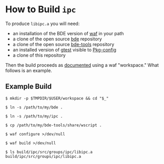 How to Build `ipc`
==================

To produce `libipc.a` you will need:

- an installation of the BDE version of [waf][waf] in your path
- a clone of the open source [bde][bde] repository
- a clone of the open source [bde-tools][bde-tools] repository
- an installed version of [gtest][gtest] visible to [Pkg-config][pkg-config]
- a clone of this repository

Then the build proceeds as [documented][bde-doc] using a waf "workspace." What
follows is an example.

Example Build
-------------
```
$ mkdir -p $TMPDIR/$USER/workspace && cd "$_"

$ ln -s /path/to/my/bde .

$ ln -s /path/to/my/ipc .

$ cp /path/to/my/bde-tools/share/wscript .

$ waf configure >/dev/null

$ waf build >/dev/null

$ ls build/ipc/src/groups/ipc/libipc.a 
build/ipc/src/groups/ipc/libipc.a
```

[pkg-config]: https://bloomberg.github.io/bde-tools/waf.html#handling-external-dependencies-using-pkg-config
[gtest]: https://github.com/google/googletest
[waf]: https://bloomberg.github.io/bde-tools/tutorials.html#use-waf-to-build-bde
[bde]: https://github.com/bloomberg/bde
[bde-tools]: https://github.com/bloomberg/bde-tools
[bde-doc]: http://bloomberg.github.io/bde-tools/tutorials.html#use-waf-workspace-to-build-multiple-bde-style-repositories
